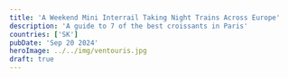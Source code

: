 ```yaml
---
title: 'A Weekend Mini Interrail Taking Night Trains Across Europe'
description: 'A guide to 7 of the best croissants in Paris'
countries: ['SK']
pubDate: 'Sep 20 2024'
heroImage: ../../img/ventouris.jpg
draft: true
---
```

